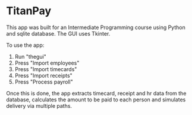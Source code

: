 # TitanPay
This app was built for an Intermediate Programming course using Python and sqlite database. The GUI uses Tkinter.  

To use the app:
1. Run "thegui"
2. Press "Import employees"
3. Press "Import timecards"
4. Press "Import receipts"
5. Press "Process payroll"

Once this is done, the app extracts timecard, receipt and hr data from the database, calculates the amount 
to be paid to each person and simulates delivery via multiple paths.
